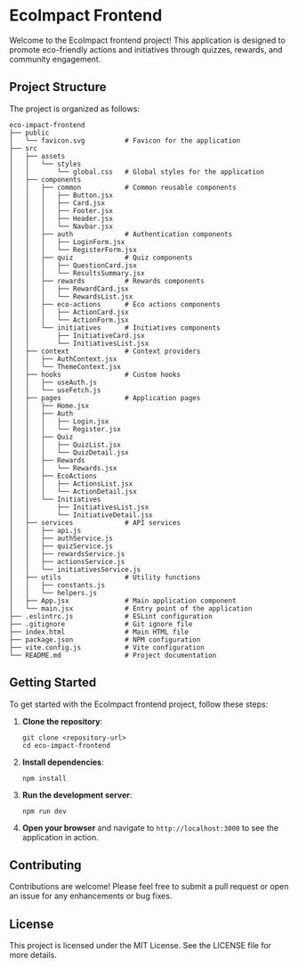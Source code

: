 # EcoImpact Frontend

Welcome to the EcoImpact frontend project! This application is designed to promote eco-friendly actions and initiatives through quizzes, rewards, and community engagement.

## Project Structure

The project is organized as follows:

```
eco-impact-frontend
├── public
│   └── favicon.svg          # Favicon for the application
├── src
│   ├── assets
│   │   └── styles
│   │       └── global.css   # Global styles for the application
│   ├── components
│   │   ├── common           # Common reusable components
│   │   │   ├── Button.jsx
│   │   │   ├── Card.jsx
│   │   │   ├── Footer.jsx
│   │   │   ├── Header.jsx
│   │   │   └── Navbar.jsx
│   │   ├── auth             # Authentication components
│   │   │   ├── LoginForm.jsx
│   │   │   └── RegisterForm.jsx
│   │   ├── quiz             # Quiz components
│   │   │   ├── QuestionCard.jsx
│   │   │   └── ResultsSummary.jsx
│   │   ├── rewards          # Rewards components
│   │   │   ├── RewardCard.jsx
│   │   │   └── RewardsList.jsx
│   │   ├── eco-actions      # Eco actions components
│   │   │   ├── ActionCard.jsx
│   │   │   └── ActionForm.jsx
│   │   └── initiatives      # Initiatives components
│   │       ├── InitiativeCard.jsx
│   │       └── InitiativesList.jsx
│   ├── context              # Context providers
│   │   ├── AuthContext.jsx
│   │   └── ThemeContext.jsx
│   ├── hooks                # Custom hooks
│   │   ├── useAuth.js
│   │   └── useFetch.js
│   ├── pages                # Application pages
│   │   ├── Home.jsx
│   │   ├── Auth
│   │   │   ├── Login.jsx
│   │   │   └── Register.jsx
│   │   ├── Quiz
│   │   │   ├── QuizList.jsx
│   │   │   └── QuizDetail.jsx
│   │   ├── Rewards
│   │   │   └── Rewards.jsx
│   │   ├── EcoActions
│   │   │   ├── ActionsList.jsx
│   │   │   └── ActionDetail.jsx
│   │   └── Initiatives
│   │       ├── InitiativesList.jsx
│   │       └── InitiativeDetail.jsx
│   ├── services             # API services
│   │   ├── api.js
│   │   ├── authService.js
│   │   ├── quizService.js
│   │   ├── rewardsService.js
│   │   ├── actionsService.js
│   │   └── initiativesService.js
│   ├── utils                # Utility functions
│   │   ├── constants.js
│   │   └── helpers.js
│   ├── App.jsx              # Main application component
│   └── main.jsx             # Entry point of the application
├── .eslintrc.js             # ESLint configuration
├── .gitignore               # Git ignore file
├── index.html               # Main HTML file
├── package.json             # NPM configuration
├── vite.config.js           # Vite configuration
└── README.md                # Project documentation
```

## Getting Started

To get started with the EcoImpact frontend project, follow these steps:

1. **Clone the repository**:
   ```
   git clone <repository-url>
   cd eco-impact-frontend
   ```

2. **Install dependencies**:
   ```
   npm install
   ```

3. **Run the development server**:
   ```
   npm run dev
   ```

4. **Open your browser** and navigate to `http://localhost:3000` to see the application in action.

## Contributing

Contributions are welcome! Please feel free to submit a pull request or open an issue for any enhancements or bug fixes.

## License

This project is licensed under the MIT License. See the LICENSE file for more details.